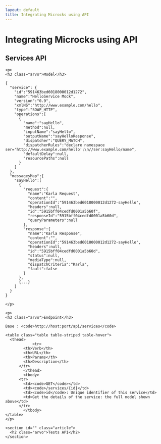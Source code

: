 ```yaml
---
layout: default
title: Integrating Microcks using API
---
```


<div class="content">
	<div class="jumbotron clearfix">
		<div class="container">
       <h1 class="page-title arvo">Integrating Microcks using API</h1>
    </div>
	</div>
  <div class="container">
  <section id="" class="article">
    <h2 class="arvo">Services API</h2>

    <p>
    <h3 class="arvo">Model</h3>

<pre><code>{
  "service": {
    "id":"591463bed6018000012d1272",
    "name":"HelloService Mock",
    "version":"0.9",
    "xmlNS":"http://www.example.com/hello",
    "type":"SOAP_HTTP",
    "operations":[
      {
        "name":"sayHello",
        "method":null,
        "inputName":"sayHello",
        "outputName":"sayHelloResponse",
        "dispatcher":"QUERY_MATCH",
        "dispatcherRules":"declare namespace ser='http://www.example.com/hello';\n//ser:sayHello/name",
        "defaultDelay":null,
        "resourcePaths":null
      }
    ]
  },
  "messagesMap":{
    "sayHello":[
      {
        "request":{
          "name":"Karla Request",
          "content":"<soapenv:Envelope ...</soapenv:Envelope>",
          "operationId":"591463bed6018000012d1272-sayHello",
          "headers":null,
          "id":"5915bff04cedfd0001a5b60f",
          "responseId":"5915bff04cedfd0001a5b60d",
          "queryParameters":null
        },
        "response":{
          "name":"Karla Response",
          "content":"<soapenv:Envelope ...</soapenv:Envelope>",
          "operationId":"591463bed6018000012d1272-sayHello",
          "headers":null,
          "id":"5915bff04cedfd0001a5b60d",
          "status":null,
          "mediaType":null,
          "dispatchCriteria":"Karla",
          "fault":false
        }
      },
      {...}
    ]
  }
}
</code></pre>
    </p>

    <p>
    <h3 class="arvo">Endpoint</h3>

    Base : <code>http://host:port/api/services</code>

    <table class="table table-striped table-hover">
      <thead>
				<tr>
	        <th>Verb</th>
	        <th>URL</th>
	        <th>Params</th>
	        <th>Description</th>
	      </tr>
			</thead>
			<tbody>
	      <tr>
	        <td><code>GET</code></td>
	        <td><code>/services/{id}</td>
	        <td><code>id</code>: Unique identifier of this service</td>
	        <td>Get the details of the service: the full model shown above</td>
	      </tr>
			</tbody>
    </table>
    </p>
  </section>

    <section id="" class="article">
      <h2 class="arvo">Tests API</h2>
    </section>
  </div>
</div>
